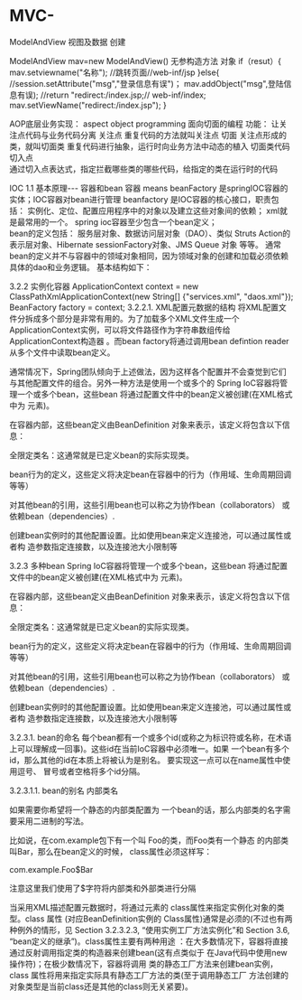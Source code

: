 # MVC-

ModelAndView  视图及数据
创建  

ModelAndView mav=new ModelAndView()   无参构造方法 对象
if（resut）{
mav.setviewname("名称");  //跳转页面//web-inf/jsp
}else{
//session.setAttribute("msg","登录信息有误")；
 mav.addObject("msg",登陆信息有误);
//return "redirect:/index.jsp;// web-inf/index;
 mav.setViewName("redirect:/index.jsp");
}



AOP底层业务实现：
  aspect  object programming  面向切面的编程
  功能： 让关注点代码与业务代码分离
  关注点   重复代码的方法就叫关注点
  切面     关注点形成的类，就叫切面类
           重复代码进行抽象，运行时向业务方法中动态的植入  切面类代码
  切入点    
        通过切入点表达式，指定拦截哪些类的哪些代码，给指定的类在运行时的代码




IOC
1.1    基本原理--- 容器和bean 
    容器   means   beanFactory 是springIOC容器的实体；IOC容器对bean进行管理
   beanfactory 是IOC容器的核心接口，职责包括： 实例化、定位、配置应用程序中的对象以及建立这些对象间的依赖； xml就是最常用的一个。
   spring  ioc容器至少包含一个bean定义；   
   bean的定义包括： 服务层对象、数据访问层对象（DAO）、类似 Struts Action的表示层对象、Hibernate sessionFactory对象、JMS Queue 对象 等等。 通常bean的定义并不与容器中的领域对象相同，因为领域对象的创建和加载必须依赖具体的dao和业务逻辑。
   基本结构如下：
   <?xml version="1.0" encoding="UTF-8"?>
<beans xmlns="http://www.springframework.org/schema/beans"
       xmlns:xsi="http://www.w3.org/2001/XMLSchema-instance"
       xsi:schemaLocation="http://www.springframework.org/schema/beans
           http://www.springframework.org/schema/beans/spring-beans-2.5.xsd">

  <bean id="..." class="...">
    <!-- collaborators and configuration for this bean go here -->
  </bean>

  <bean id="..." class="...">
    <!-- collaborators and configuration for this bean go here -->
  </bean>

  <!-- more bean definitions go here -->

</beans>
  
  
  3.2.2  实例化容器
 ApplicationContext context = new ClassPathXmlApplicationContext(new String[] {"services.xml", "daos.xml"});
   BeanFactory factory = context;
3.2.2.1. XML配置元数据的结构
将XML配置文件分拆成多个部分是非常有用的。为了加载多个XML文件生成一个 ApplicationContext实例，可以将文件路径作为字符串数组传给ApplicationContext构造器 。而bean factory将通过调用bean defintion reader从多个文件中读取bean定义。

通常情况下，Spring团队倾向于上述做法，因为这样各个配置并不会查觉到它们 与其他配置文件的组合。另外一种方法是使用一个或多个的<import/>
 Spring IoC容器将管理一个或多个bean，这些bean 将通过配置文件中的bean定义被创建(在XML格式中为<bean/> 元素)。

在容器内部，这些bean定义由BeanDefinition 对象来表示，该定义将包含以下信息：

全限定类名：这通常就是已定义bean的实际实现类。

bean行为的定义，这些定义将决定bean在容器中的行为（作用域、生命周期回调等等）

对其他bean的引用，这些引用bean也可以称之为协作bean（collaborators） 或依赖bean（dependencies）.

创建bean实例时的其他配置设置。比如使用bean来定义连接池，可以通过属性或者构 造参数指定连接数，以及连接池大小限制等
 
 
 3.2.3 多种bean
 Spring IoC容器将管理一个或多个bean，这些bean 将通过配置文件中的bean定义被创建(在XML格式中为<bean/> 元素)。

在容器内部，这些bean定义由BeanDefinition 对象来表示，该定义将包含以下信息：

全限定类名：这通常就是已定义bean的实际实现类。

bean行为的定义，这些定义将决定bean在容器中的行为（作用域、生命周期回调等等）

对其他bean的引用，这些引用bean也可以称之为协作bean（collaborators） 或依赖bean（dependencies）.

创建bean实例时的其他配置设置。比如使用bean来定义连接池，可以通过属性或者构 造参数指定连接数，以及连接池大小限制等
 
3.2.3.1. bean的命名
每个bean都有一个或多个id(或称之为标识符或名称，在术语 上可以理解成一回事)。这些id在当前IoC容器中必须唯一。如果 一个bean有多个id，那么其他的id在本质上将被认为是别名。
要实现这一点可以在name属性中使用逗号、 冒号或者空格将多个id分隔。
  
  
3.2.3.1.1. bean的别名
<alias name="fromName" alias="toName"/>
内部类名

如果需要你希望将一个静态的内部类配置为 一个bean的话，那么内部类的名字需要采用二进制的写法。

比如说，在com.example包下有一个叫 Foo的类，而Foo类有一个静态 的内部类叫Bar，那么在bean定义的时候， class属性必须这样写：

com.example.Foo$Bar

注意这里我们使用了$字符将内部类和外部类进行分隔

当采用XML描述配置元数据时，将通过<bean/>元素的 class属性来指定实例化对象的类型。class 属性 (对应BeanDefinition实例的 Class属性)通常是必须的(不过也有两种例外的情形，见 Section 3.2.3.2.3, “使用实例工厂方法实例化”和 Section 3.6, “bean定义的继承”)。class属性主要有两种用途 ：在大多数情况下，容器将直接通过反射调用指定类的构造器来创建bean(这有点类似于 在Java代码中使用new操作符)；在极少数情况下，容器将调用 类的静态工厂方法来创建bean实例，class 属性将用来指定实际具有静态工厂方法的类(至于调用静态工厂 方法创建的对象类型是当前class还是其他的class则无关紧要)。


















